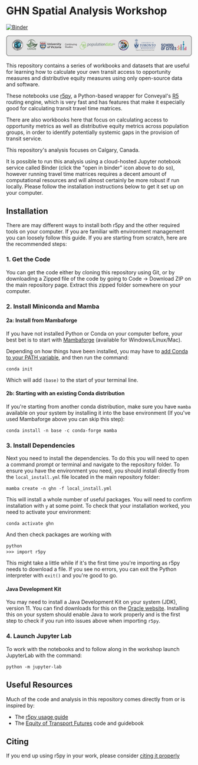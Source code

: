 # GHN Spatial Analysis Workshop

[![Binder](https://mybinder.org/badge_logo.svg)](https://mybinder.org/v2/gh/wklumpen/ghn-r5py-workshop/HEAD)

![sponsors](img/sponsor_banner_backed.png)

This repository contains a series of workbooks and datasets that are useful for learning how to calculate your own transit access to opportunity measures and distributive equity measures using only open-source data and software.

These notebooks use [r5py](https://r5py.readthedocs.io/en/stable/), a Python-based wrapper for Conveyal's [R5](https://github.com/conveyal/r5) routing engine, which is very fast and has features that make it especially good for calculating transit travel time matrices.

There are also workbooks here that focus on calculating access to opportunity metrics as well as distributive equity metrics across population groups, in order to identify potentially systemic gaps in the provision of transit service.

This repository's analysis focuses on Calgary, Canada.

It is possible to run this analysis using a cloud-hosted Jupyter notebook service called Binder (click the "open in binder" icon above to do so), however running travel time matrices requires a decent amount of computational resources and will almost certainly be more robust if run locally. Please follow the installation instructions below to get it set up on your computer.

## Installation
There are may different ways to install both r5py and the other required tools on your computer. If you are familiar with environment management you can loosely follow this guide. If you are starting from scratch, here are the recommended steps:

### 1. Get the Code
You can get the code either by cloning this repository using Git, or by downloading a Zipped file of the code by going to Code -> Download ZIP on the main repository page. Extract this zipped folder somewhere on your computer.

### 2. Install Miniconda and Mamba

#### 2a: Install from Mambaforge
If you have not installed Python or Conda on your computer before, your best bet is to start with [Mambaforge](https://github.com/conda-forge/miniforge#mambaforge) (available for Windows/Linux/Mac).

Depending on how things have been installed, you may have to [add Conda to your PATH variable](https://stackoverflow.com/questions/44597662/conda-command-is-not-recognized-on-windows-10), and then run the command:

    conda init

Which will add `(base)` to the start of your terminal line.

#### 2b: Starting with an existing Conda distribution
If you're starting from another conda distribution, make sure you have `mamba` available on your system by installing it into the base environment (If you've used Mambaforge above you can skip this step):

    conda install -n base -c conda-forge mamba


### 3. Install Dependencies
Next you need to install the dependencies. To do this you will need to open a command prompt or terminal and navigate to the repository folder. To ensure you have the environment you need, you should install directly from the `local_install.yml` file located in the main repository folder:

    mamba create -n ghn -f local_install.yml

This will install a whole number of useful packages. You will need to confirm installation with `y` at some point. To check that your installation worked, you need to activate your environment:

    conda activate ghn

And then check packages are working with

    python
    >>> import r5py

This might take a little while if it's the first time you're importing as r5py needs to download a file. If you see no errors, you can exit the Python interpreter with `exit()` and you're good to go. 

#### Java Development Kit
You may need to install a Java Development Kit on your system (JDK), version 11. You can find downloads for this on the [Oracle website](https://www.oracle.com/java/technologies/downloads/#java11-linux). Installing this on your system should enable Java to work properly and is the first step to check if you run into issues above when importing `r5py`.

### 4. Launch Jupyter Lab
To work with the notebooks and to follow along in the workshop launch JupyterLab with the command:

    python -m jupyter-lab

## Useful Resources
Much of the code and analysis in this repository comes directly from or is inspired by:

- The [r5py usage guide](https://r5py.readthedocs.io/en/stable/notebooks/basic-usage.html)
- The [Equity of Transport Futures](https://github.com/wklumpen/equity-transport-futures) code and guidebook

## Citing
If you end up using r5py in your work, please consider [citing it properly](https://github.com/r5py/r5py#citation)
